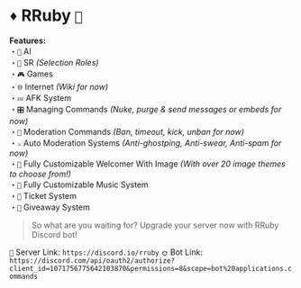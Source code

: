 # `♦️` **RRuby** `🤖`

**Features:**  
・`🤖` AI  
・`🚃` SR _(Selection Roles)_  
・`🎮` Games  
・`🌐` Internet _(Wiki for now)_  
・`💤` AFK System  
・`🎛️` Managing Commands _(Nuke, purge & send messages or embeds for now)_  
・`🤺` Moderation Commands _(Ban, timeout, kick, unban for now)_  
・`⚔️` Auto Moderation Systems _(Anti-ghostping, Anti-swear, Anti-spam for now)_  
・`👋` Fully Customizable Welcomer With Image _(With over 20 image themes to choose from!)_  
・`🎵` Fully Customizable Music System  
・`🎫` Ticket System  
・`🎉` Giveaway System

> So what are you waiting for? Upgrade your server now with RRuby Discord bot!

`🔗` Server Link: ```https://discord.io/rruby```
`🌞` Bot Link: ```https://discord.com/api/oauth2/authorize?client_id=1071756775642103870&permissions=8&scope=bot%20applications.commands```
